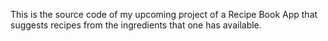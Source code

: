 This is the source code of my upcoming project of a Recipe Book App that suggests recipes from the ingredients that one has available.
